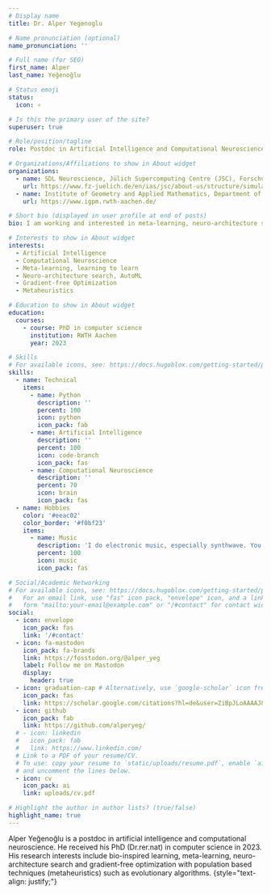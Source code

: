 ```yaml
---
# Display name
title: Dr. Alper Yegenoglu 

# Name pronunciation (optional)
name_pronunciation: ''

# Full name (for SEO)
first_name: Alper
last_name: Yeğenoğlu

# Status emoji
status:
  icon: ⚛️

# Is this the primary user of the site?
superuser: true

# Role/position/tagline
role: Postdoc in Artificial Intelligence and Computational Neuroscience

# Organizations/Affiliations to show in About widget
organizations:
  - name: SDL Neuroscience, Jülich Supercomputing Centre (JSC), Forschungszentrum Jülich, Jülich, Germany 
    url: https://www.fz-juelich.de/en/ias/jsc/about-us/structure/simulation-and-data-labs/sdl-neuroscience
  - name: Institute of Geometry and Applied Mathematics, Department of Mathematics, RWTH Aachen, Aachen, Germany
    url: https://www.igpm.rwth-aachen.de/

# Short bio (displayed in user profile at end of posts)
bio: I am working and interested in meta-learning, neuro-architecture search and (hyper-)parameter optimization with gradient-free methods

# Interests to show in About widget
interests:
  - Artificial Intelligence
  - Computational Neuroscience
  - Meta-learning, learning to learn
  - Neuro-architecture search, AutoML
  - Gradient-free Optimization
  - Metaheuristics

# Education to show in About widget
education:
  courses:
    - course: PhD in computer science
      institution: RWTH Aachen
      year: 2023

# Skills
# For available icons, see: https://docs.hugoblox.com/getting-started/page-builder/#icons
skills:
  - name: Technical
    items:
      - name: Python
        description: ''
        percent: 100
        icon: python
        icon_pack: fab
      - name: Artificial Intelligence
        description: ''
        percent: 100
        icon: code-branch
        icon_pack: fas
      - name: Computational Neuroscience
        description: ''
        percent: 70
        icon: brain
        icon_pack: fas
  - name: Hobbies
    color: '#eeac02'
    color_border: '#f0bf23'
    items:
      - name: Music
        description: 'I do electronic music, especially synthwave. You can listen to my music at https://soundcloud.com/electric-courage and https://electriccourage.bandcamp.com/' 
        percent: 100
        icon: music
        icon_pack: fas

# Social/Academic Networking
# For available icons, see: https://docs.hugoblox.com/getting-started/page-builder/#icons
#   For an email link, use "fas" icon pack, "envelope" icon, and a link in the
#   form "mailto:your-email@example.com" or "/#contact" for contact widget.
social:
  - icon: envelope
    icon_pack: fas
    link: '/#contact'
  - icon: fa-mastodon
    icon_pack: fa-brands
    link: https://fosstodon.org/@alper_yeg
    label: Follow me on Mastodon
    display:
      header: true
  - icon: graduation-cap # Alternatively, use `google-scholar` icon from `ai` icon pack
    icon_pack: fas
    link: https://scholar.google.com/citations?hl=de&user=ZiBpJLoAAAAJ&view_op=list_works&sortby=pubdate
  - icon: github
    icon_pack: fab
    link: https://github.com/alperyeg/
  # - icon: linkedin
  #   icon_pack: fab
  #   link: https://www.linkedin.com/
  # Link to a PDF of your resume/CV.
  # To use: copy your resume to `static/uploads/resume.pdf`, enable `ai` icons in `params.yaml`,
  # and uncomment the lines below.
  - icon: cv
    icon_pack: ai
    link: uploads/cv.pdf

# Highlight the author in author lists? (true/false)
highlight_name: true
---
```


Alper Yeğenoğlu is a postdoc in artificial intelligence and computational neuroscience. He received his PhD (Dr.rer.nat) in computer science in 2023. His research interests include bio-inspired learning, meta-learning, neuro-architecture search and gradient-free optimization with population based techniques (metaheuristics) such as evolutionary algorithms.
{style="text-align: justify;"}
